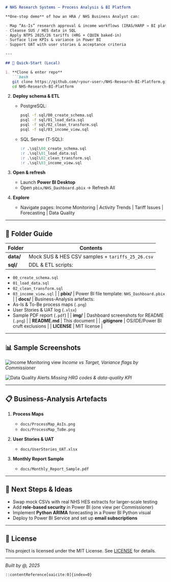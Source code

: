 ````markdown
# NHS Research Systems – Process Analysis & BI Platform

**One-stop demo** of how an HRA / NHS Business Analyst can:

- Map “As-Is” research approval & income workflows (IRAS/HARP → BI platform)  
- Cleanse SUS / HES data in SQL  
- Apply NTPS 2025/26 tariffs (HRG + CQUIN baked-in)  
- Surface live KPIs & variance in Power BI  
- Support UAT with user stories & acceptance criteria  

---

## 🔧 Quick-Start (Local)

1. **Clone & enter repo**  
   ```bash
   git clone https://github.com/<your-user>/NHS-Research-BI-Platform.git
   cd NHS-Research-BI-Platform
````

2. **Deploy schema & ETL**

   * PostgreSQL:

     ```bash
     psql -f sql/00_create_schema.sql
     psql -f sql/01_load_data.sql
     psql -f sql/02_clean_transform.sql
     psql -f sql/03_income_view.sql
     ```
   * SQL Server (T-SQL):

     ```sql
     :r .\sql\00_create_schema.sql
     :r .\sql\01_load_data.sql
     :r .\sql\02_clean_transform.sql
     :r .\sql\03_income_view.sql
     ```
3. **Open & refresh**

   * Launch **Power BI Desktop**
   * Open `pbix/NHS_Dashboard.pbix` → Refresh All
4. **Explore**

   * Navigate pages: Income Monitoring | Activity Trends | Tariff Issues | Forecasting | Data Quality

---

## 📂 Folder Guide

| Folder    | Contents                                         |
| --------- | ------------------------------------------------ |
| **data/** | Mock SUS & HES CSV samples + `tariffs_25_26.csv` |
| **sql/**  | DDL & ETL scripts:                               |

* `00_create_schema.sql`
* `01_load_data.sql`
* `02_clean_transform.sql`
* `03_income_view.sql` |
  \| **pbix/**  | Power BI file template: `NHS_Dashboard.pbix`                      |
  \| **docs/**  | Business-Analysis artefacts:
* As-Is & To-Be process maps (`.png`)
* User Stories & UAT log (`.xlsx`)
* Sample PDF report (`.pdf`) |
  \| **img/**   | Dashboard screenshots for README (`.png`)                         |
  \| **README.md** | This document                                               |
  \| **.gitignore** | OS/IDE/Power BI cruft exclusions                         |
  \| **LICENSE**   | MIT license                                                   |

---

## 📊 Sample Screenshots

![Income Monitoring view](img/income_view.png)
*Income vs Target, Variance flags by Commissioner*

![Data Quality Alerts](img/data_quality.png)
*Missing HRG codes & data-quality KPI*

---

## 📋 Business-Analysis Artefacts

1. **Process Maps**

   * `docs/ProcessMap_AsIs.png`
   * `docs/ProcessMap_ToBe.png`

2. **User Stories & UAT**

   * `docs/UserStories_UAT.xlsx`

3. **Monthly Report Sample**

   * `docs/Monthly_Report_Sample.pdf`

---

## 🚀 Next Steps & Ideas

* Swap mock CSVs with real NHS HES extracts for larger-scale testing
* Add **role-based security** in Power BI (one view per Commissioner)
* Implement **Python ARIMA** forecasting in a Power BI Python visual
* Deploy to Power BI Service and set up **email subscriptions**

---

## 📝 License

This project is licensed under the MIT License. See [LICENSE](LICENSE) for details.

---

*Built by @<your-handle>, 2025*

```
::contentReference[oaicite:0]{index=0}
```
